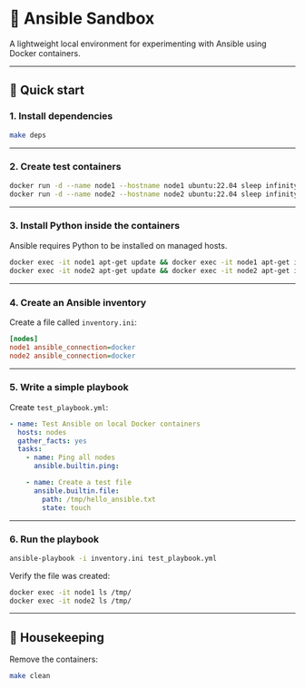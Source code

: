 # 🧪 Ansible Sandbox

A lightweight local environment for experimenting with Ansible using Docker containers.

---

## 🚀 Quick start

### 1. Install dependencies

```bash
make deps
```

---

### 2. Create test containers

```bash
docker run -d --name node1 --hostname node1 ubuntu:22.04 sleep infinity
docker run -d --name node2 --hostname node2 ubuntu:22.04 sleep infinity
```

---

### 3. Install Python inside the containers

Ansible requires Python to be installed on managed hosts.

```bash
docker exec -it node1 apt-get update && docker exec -it node1 apt-get install -y python3
docker exec -it node2 apt-get update && docker exec -it node2 apt-get install -y python3
```

---

### 4. Create an Ansible inventory

Create a file called `inventory.ini`:

```ini
[nodes]
node1 ansible_connection=docker
node2 ansible_connection=docker
```

---

### 5. Write a simple playbook

Create `test_playbook.yml`:

```yaml
- name: Test Ansible on local Docker containers
  hosts: nodes
  gather_facts: yes
  tasks:
    - name: Ping all nodes
      ansible.builtin.ping:

    - name: Create a test file
      ansible.builtin.file:
        path: /tmp/hello_ansible.txt
        state: touch
```

---

### 6. Run the playbook

```bash
ansible-playbook -i inventory.ini test_playbook.yml
```

Verify the file was created:

```bash
docker exec -it node1 ls /tmp/
docker exec -it node2 ls /tmp/
```

---

## 🧹 Housekeeping

Remove the containers:

```bash
make clean
```
